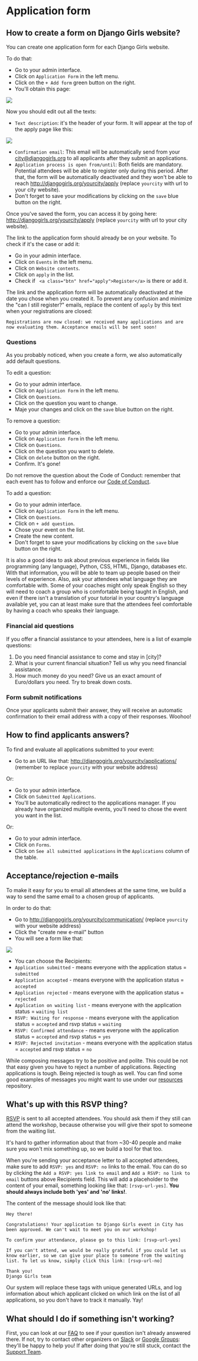 # Application form

## How to create a form on Django Girls website?

You can create one application form for each Django Girls website.
 
To do that:

* Go to your admin interface.
* Click on `Application Form` in the left menu.
* Click on the `+ Add form` green button on the right.
* You'll obtain this page:

![](images/1.png)

Now you should edit out all the texts:

* `Text description`: it's the header of your form. It will appear at the top of the apply page like this:

![](images/2.png)

* `Confirmation email`: This email will be automatically send from your city@djangogirls.org to all applicants after they submit an applications.
* `Application process is open from/until`: Both fields are mandatory. Potential attendees will be able to register only during this period. After that, the form will be automatically deactivated and they won't be able to reach http://djangogirls.org/yourcity/apply (replace `yourcity` with url to your city website).
* Don't forget to save your modifications by clicking on the `save` blue button on the right.

Once you've saved the form, you can access it by going here: http://djangogirls.org/yourcity/apply (replace `yourcity` with url to your city website).

The link to the application form should already be on your website. To check if it's the case or add it:

* Go in your admin interface.
* Click on `Events` in the left menu.
* Click on `Website contents`.
* Click on `apply` in the list.
* Check if ` <a class="btn" href="apply">Register</a>` is there or add it.

The link and the application form will be automatically deactivated at the date you chose when you created it. To prevent any confusion and minimize the "can I still register?" emails, replace the content of `apply` by this text when your registrations are closed:
  
 `Registrations are now closed: we received many applications and are now evaluating them. Acceptance emails will be sent soon!`

### Questions

As you probably noticed, when you create a form, we also automatically add default questions.

To edit a question:

* Go to your admin interface.
* Click on `Application Form` in the left menu.
* Click on `Questions`.
* Click on the question you want to change.
* Maje your changes and click on the `save` blue button on the right.

To remove a question:

* Go to your admin interface.
* Click on `Application Form` in the left menu.
* Click on `Questions`.
* Click on the question you want to delete.
* Click on `delete` button on the right.
* Confirm. It's gone!

Do not remove the question about the Code of Conduct: remember that each event has to follow and enforce our [Code of Conduct](https://djangogirls.org/pages/coc/).

To add a question:

* Go to your admin interface.
* Click on `Application Form` in the left menu.
* Click on `Questions`.
* Click on `+ add question`.
* Chose your event on the list.
* Create the new content.
* Don't forget to save your modifications by clicking on the `save` blue button on the right.

It is also a good idea to ask about previous experience in fields like programming (any language), Python, CSS, HTML, Django, databases etc. With that information, you will be able to team up people based on their levels of experience. Also, ask your attendees what language they are comfortable with. Some of your coaches might only speak English so they will need to coach a group who is comfortable being taught in English, and even if there isn't a translation of your tutorial in your country's language available yet, you can at least make sure that the attendees feel comfortable by having a coach who speaks their language.

### Financial aid questions

If you offer a financial assistance to your attendees, here is a list of example questions:

1. Do you need financial assistance to come and stay in [city]?
2. What is your current financial situation? Tell us why you need financial assistance.
3. How much money do you need? Give us an exact amount of Euro/dollars you need. Try to break down costs.

### Form submit notifications

Once your applicants submit their answer, they will receive an automatic confirmation to their email address with a copy of their responses. Woohoo!

## How to find applicants answers?

To find and evaluate all applications submitted to your event:

* Go to an URL like that: http://djangogirls.org/yourcity/applications/ (remember to replace `yourcity` with your website address)

Or:

* Go to your admin interface.
* Click on `Submitted Applications`.
* You'll be automatically redirect to the applications manager. If you already have organized multiple events, you'll need to chose the event you want in the list.

Or:

* Go to your admin interface.
* Click on `Forms`.
* Click on `See all submitted applications` in the `Applications` column of the table.

## Acceptance/rejection e-mails

To make it easy for you to email all attendees at the same time, we build a way to send the same email to a chosen group of applicants.

In order to do that:

- Go to http://djangogirls.org/yourcity/communication/ (replace `yourcity` with your website address)
- Click the "create new e-mail" button
- You will see a form like that:

 ![](https://dl.dropboxusercontent.com/u/527278/Screen%20Shot%202015-06-25%20at%202.37.42%20PM.png)
 
- You can choose the Recipients:
 - `Application submitted` - means everyone with the application status = `submitted`
 - `Application accepted` - means everyone with the application status = `accepted`
 - `Application rejected` - means everyone with the application status = `rejected`
 - `Application on waiting list` - means everyone with the application status = `waiting list`
 - `RSVP: Waiting for response` - means everyone with the application status = `accepted` and rsvp status = `waiting`
 - `RSVP: Confirmed attendance` - means everyone with the application status = `accepted` and rsvp status = `yes`
 - `RSVP: Rejected invitation` - means everyone with the application status = `accepted` and rsvp status = `no`

While composing messages try to be positive and polite. This could be not that easy given you have to reject a number of applications. Rejecting applications is tough. Being rejected is tough as well. You can find some good examples of messages you might want to use under our [resources](https://github.com/DjangoGirls/resources/tree/master/text_templates) repository.

## What's up with this RSVP thing?

[RSVP](https://en.wikipedia.org/wiki/RSVP_(invitations)) is sent to all accepted attendees. You should ask them if they still can attend the workshop, because otherwise you will give their spot to someone from the waiting list. 

It's hard to gather information about that from ~30-40 people and make sure you won't mix something up, so we build a tool for that too.

When you're sending your acceptance letter to all accepted attendees, make sure to add `RSVP: yes` and `RSVP: no` links to the email. You can do so by clicking the `Add a RSVP: yes link to email` and `Add a RSVP: no link to email` buttons above Recipients field. This will add a placeholder to the content of your email, something looking like that: `[rsvp-url-yes]`. **You should always include both 'yes' and 'no' links!**.

The content of the message should look like that:

    Hey there!
    
    Congratulations! Your application to Django Girls event in City has been approved. We can't wait to meet you on our workshop!
    
    To confirm your attendance, please go to this link: [rsvp-url-yes]
    
    If you can't attend, we would be really grateful if you could let us know earlier, so we can give your place to someone from the waiting list. To let us know, simply click this link: [rsvp-url-no]
    
    Thank you!
    Django Girls team

Our system will replace these tags with unique generated URLs, and log information about which applicant clicked on which link on the list of all applications, so you don't have to track it manually. Yay!

## What should I do if something isn't working?

First, you can look at our [FAQ](../faq/README.md) to see if your question isn't already answered there. If not, try to contact other organizers on [Slack](https://djangogirls.slack.com/) or [Google Groups](https://groups.google.com/forum/#!forum/django-girls-organizers): they'll be happy to help you! If after doing that you're still stuck, contact the [Support Team](mailto:hello@djangogirls.org).
